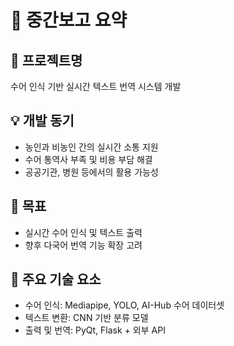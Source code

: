# 📄 중간보고 요약

## 🧩 프로젝트명
수어 인식 기반 실시간 텍스트 번역 시스템 개발

## 💡 개발 동기
- 농인과 비농인 간의 실시간 소통 지원
- 수어 통역사 부족 및 비용 부담 해결
- 공공기관, 병원 등에서의 활용 가능성

## 🎯 목표
- 실시간 수어 인식 및 텍스트 출력
- 향후 다국어 번역 기능 확장 고려

## 🧪 주요 기술 요소
- 수어 인식: Mediapipe, YOLO, AI-Hub 수어 데이터셋
- 텍스트 변환: CNN 기반 분류 모델
- 출력 및 번역: PyQt, Flask + 외부 API
